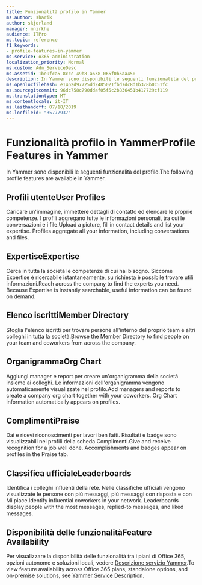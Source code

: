 ```yaml
---
title: Funzionalità profilo in Yammer
ms.author: sharik
author: skjerland
manager: mnirkhe
audience: ITPro
ms.topic: reference
f1_keywords:
- profile-features-in-yammer
ms.service: o365-administration
localization_priority: Normal
ms.custom: Adm_ServiceDesc
ms.assetid: 1be9fca5-8ccc-49b8-a638-065f0b5aa450
description: In Yammer sono disponibili le seguenti funzionalità del profilo.
ms.openlocfilehash: e1462d97725dd2485021fbd7dc8d1b378b0c51fc
ms.sourcegitcommit: 96dc758c790ddaf05f5c2b836451b417729cf119
ms.translationtype: MT
ms.contentlocale: it-IT
ms.lasthandoff: 07/18/2019
ms.locfileid: "35777937"
---
```

# <a name="profile-features-in-yammer"></a><span data-ttu-id="6249f-103">Funzionalità profilo in Yammer</span><span class="sxs-lookup"><span data-stu-id="6249f-103">Profile Features in Yammer</span></span>

<span data-ttu-id="6249f-104">In Yammer sono disponibili le seguenti funzionalità del profilo.</span><span class="sxs-lookup"><span data-stu-id="6249f-104">The following profile features are available in Yammer.</span></span>
  
## <a name="user-profiles"></a><span data-ttu-id="6249f-105">Profili utente</span><span class="sxs-lookup"><span data-stu-id="6249f-105">User Profiles</span></span>
<span data-ttu-id="6249f-106"><a name="bkmk_UserProfiles"> </a></span><span class="sxs-lookup"><span data-stu-id="6249f-106"></span></span>

<span data-ttu-id="6249f-p101">Caricare un'immagine, immettere dettagli di contatto ed elencare le proprie competenze. I profili aggregano tutte le informazioni personali, tra cui le conversazioni e i file.</span><span class="sxs-lookup"><span data-stu-id="6249f-p101">Upload a picture, fill in contact details and list your expertise. Profiles aggregate all your information, including conversations and files.</span></span>
  
## <a name="expertise"></a><span data-ttu-id="6249f-109">Expertise</span><span class="sxs-lookup"><span data-stu-id="6249f-109">Expertise</span></span>
<span data-ttu-id="6249f-110"><a name="bkmk_Expertise"> </a></span><span class="sxs-lookup"><span data-stu-id="6249f-110"></span></span>

<span data-ttu-id="6249f-p102">Cerca in tutta la società le competenze di cui hai bisogno. Siccome Expertise è ricercabile istantaneamente, su richiesta è possibile trovare utili informazioni.</span><span class="sxs-lookup"><span data-stu-id="6249f-p102">Reach across the company to find the experts you need. Because Expertise is instantly searchable, useful information can be found on demand.</span></span>
  
## <a name="member-directory"></a><span data-ttu-id="6249f-113">Elenco iscritti</span><span class="sxs-lookup"><span data-stu-id="6249f-113">Member Directory</span></span>
<span data-ttu-id="6249f-114"><a name="bkmk_MemberDirectory"> </a></span><span class="sxs-lookup"><span data-stu-id="6249f-114"></span></span>

<span data-ttu-id="6249f-115">Sfoglia l'elenco iscritti per trovare persone all'interno del proprio team e altri colleghi in tutta la società.</span><span class="sxs-lookup"><span data-stu-id="6249f-115">Browse the Member Directory to find people on your team and coworkers from across the company.</span></span>
  
## <a name="org-chart"></a><span data-ttu-id="6249f-116">Organigramma</span><span class="sxs-lookup"><span data-stu-id="6249f-116">Org Chart</span></span>
<span data-ttu-id="6249f-117"><a name="bkmk_OrgChart"> </a></span><span class="sxs-lookup"><span data-stu-id="6249f-117"></span></span>

<span data-ttu-id="6249f-p103">Aggiungi manager e report per creare un'organigramma della società insieme ai colleghi. Le informazioni dell'organigramma vengono automaticamente visualizzate nel profilo.</span><span class="sxs-lookup"><span data-stu-id="6249f-p103">Add managers and reports to create a company org chart together with your coworkers. Org Chart information automatically appears on profiles.</span></span>
  
## <a name="praise"></a><span data-ttu-id="6249f-120">Complimenti</span><span class="sxs-lookup"><span data-stu-id="6249f-120">Praise</span></span>
<span data-ttu-id="6249f-121"><a name="bkmk_Praise"> </a></span><span class="sxs-lookup"><span data-stu-id="6249f-121"></span></span>

<span data-ttu-id="6249f-p104">Dai e ricevi riconoscimenti per lavori ben fatti. Risultati e badge sono visualizzabili nei profili della scheda Complimenti.</span><span class="sxs-lookup"><span data-stu-id="6249f-p104">Give and receive recognition for a job well done. Accomplishments and badges appear on profiles in the Praise tab.</span></span>
  
## <a name="leaderboards"></a><span data-ttu-id="6249f-124">Classifica ufficiale</span><span class="sxs-lookup"><span data-stu-id="6249f-124">Leaderboards</span></span>
<span data-ttu-id="6249f-125"><a name="bkmk_Leaderboards"> </a></span><span class="sxs-lookup"><span data-stu-id="6249f-125"></span></span>

<span data-ttu-id="6249f-p105">Identifica i colleghi influenti della rete. Nelle classifiche ufficiali vengono visualizzate le persone con più messaggi, più messaggi con risposta e con Mi piace.</span><span class="sxs-lookup"><span data-stu-id="6249f-p105">Identify influential coworkers in your network. Leaderboards display people with the most messages, replied-to messages, and liked messages.</span></span>
  
## <a name="feature-availability"></a><span data-ttu-id="6249f-128">Disponibilità delle funzionalità</span><span class="sxs-lookup"><span data-stu-id="6249f-128">Feature Availability</span></span>
<span data-ttu-id="6249f-129"><a name="bkmk_Leaderboards"> </a></span><span class="sxs-lookup"><span data-stu-id="6249f-129"></span></span>

<span data-ttu-id="6249f-130">Per visualizzare la disponibilità delle funzionalità tra i piani di Office 365, opzioni autonome e soluzioni locali, vedere [Descrizione servizio Yammer](yammer-service-description.md).</span><span class="sxs-lookup"><span data-stu-id="6249f-130">To view feature availability across Office 365 plans, standalone options, and on-premise solutions, see [Yammer Service Description](yammer-service-description.md).</span></span>
  


